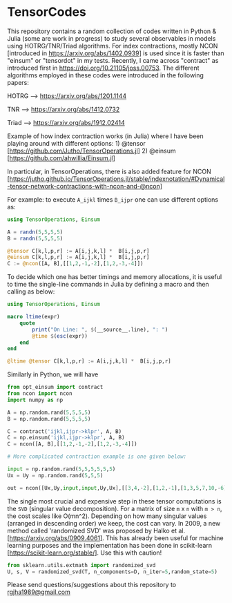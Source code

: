 # TensorCodes
This repository contains a random collection of codes written in Python & Julia (some are work in progress) to study several
observables in models using HOTRG/TNR/Triad algorithms. For index contractions, mostly NCON [introduced in
https://arxiv.org/abs/1402.0939] is used
since it is faster than "einsum" or "tensordot" in my tests. Recently, I came across "contract"
as introduced first in https://doi.org/10.21105/joss.00753. The different algorithms employed in these codes 
were introduced in the following papers: 

HOTRG --> https://arxiv.org/abs/1201.1144  

TNR --> https://arxiv.org/abs/1412.0732

Triad --> https://arxiv.org/abs/1912.02414

Example of how index contraction works (in Julia) where I have been playing around with different options: 1) @tensor [https://github.com/Jutho/TensorOperations.jl] 2) @einsum [https://github.com/ahwillia/Einsum.jl] 

In particular, in TensorOperations, there is also added feature for NCON [https://jutho.github.io/TensorOperations.jl/stable/indexnotation/#Dynamical-tensor-network-contractions-with-ncon-and-@ncon] 

For example: to execute `A_ijkl` times `B_ijpr` one can use different options as:

```julia
using TensorOperations, Einsum

A = randn(5,5,5,5)
B = randn(5,5,5,5)

@tensor C[k,l,p,r] := A[i,j,k,l] *  B[i,j,p,r]
@einsum C[k,l,p,r] := A[i,j,k,l] *  B[i,j,p,r]
C := @ncon([A, B],[[1,2,-1,-2],[1,2,-3,-4]])
```

To decide which one has better timings and memory allocations, it is useful to time the single-line commands in Julia by defining a macro 
and then calling as below:

```julia
using TensorOperations, Einsum

macro ltime(expr)
    quote
        print("On Line: ", $(__source__.line), ": ")
        @time $(esc(expr))
    end
end

@ltime @tensor C[k,l,p,r] := A[i,j,k,l] *  B[i,j,p,r]
```


Similarly in Python, we will have

```python 
from opt_einsum import contract
from ncon import ncon 
import numpy as np 

A = np.random.rand(5,5,5,5)
B = np.random.rand(5,5,5,5)

C = contract('ijkl,ijpr->klpr', A, B)
C = np.einsum('ijkl,ijpr->klpr', A, B)
C = ncon([A, B],[[1,2,-1,-2],[1,2,-3,-4]])

# More complicated contraction example is one given below:

input = np.random.rand(5,5,5,5,5,5)
Ux = Uy = np.random.rand(5,5,5)

out = ncon([Ux,Uy,input,input,Uy,Ux],[[3,4,-2],[1,2,-1],[1,3,5,7,10,-6],[2,4,6,8,-5,10],[5,6,-3],[7,8,-4]])
```

The single most crucial and expensive step in these tensor computations is the `SVD` (singular value decomposition). 
For a matrix of size `m` x `n` with `m > n`, the cost scales like O(mn^2). Depending on how many
singular values (arranged in descending order) we keep, the cost can vary. In 2009, a new 
method called 'randomized SVD' was proposed by Halko et al. [https://arxiv.org/abs/0909.4061]. 
This has already been useful for machine learning purposes and the implementation has been done 
in scikit-learn [https://scikit-learn.org/stable/]. Use this with caution! 

```python 
from sklearn.utils.extmath import randomized_svd
U, s, V = randomized_svd(T, n_components=D, n_iter=5,random_state=5)
```


Please send questions/suggestions about this repository to rgjha1989@gmail.com
